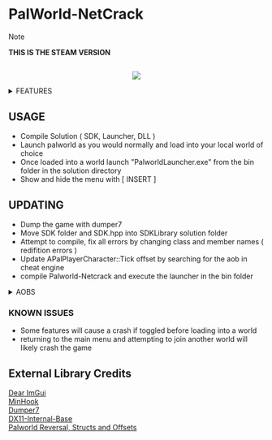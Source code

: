 # PalWorld-NetCrack  
> [!Note]
> **THIS IS THE STEAM VERSION**
## 

<p align="center">
<img src="https://github.com/NightFyre/Palworld-Internal/assets/80198020/dc552cca-b177-4748-ba30-fe99f6b87b74">
</p>

<Details>  
  <Summary>FEATURES</Summary>  
  
> - NPC ESP ( Names, 2D Box )  
> - PAL ESP ( Names, 2D Box )  
> - Infinite Ammo  
> - Infinite Stamina  
> - Modify Player Speed  
> - Modify Player Attack Power  
> - Modify Player Defense Power  
> - God Mode  
> - Full Bright  
> - Set Random Nickname  
> - Set Party XP  
> - Spawn Items  
> - Give Items by Index  
> - Unlock Effigies  
> - Float Mode ( semi fly mode but cant adjust height )  
> - Revive Player  
> - Entity Manager ( Kill , teleport to, forge )  
> - Waypoint Manager  ( Boss Locations, Fast Travel Locations , etc )  
> - Give Item Stacks   
> - Teleport Pals to Crosshair  
> - Death Aura ( enemy pals lose health as they get closer to player )  

</Details>  

## USAGE
- Compile Solution ( SDK, Launcher, DLL )  
- Launch palworld as you would normally and load into your local world of choice  
- Once loaded into a world launch "PalworldLauncher.exe" from the bin folder in the solution directory  
- Show and hide the menu with [ INSERT ]  

## UPDATING
- Dump the game with dumper7  
- Move SDK folder and SDK.hpp into SDKLibrary solution folder  
- Attempt to compile, fix all errors by changing class and member names ( redifition errors )  
- Update APalPlayerCharacter::Tick offset by searching for the aob in cheat engine   
- compile Palworld-Netcrack and execute the launcher in the bin folder  

<Details>  
  <Summary>AOBS</Summary>  
  
> GEngine: `48 89 ? ? ? ? ? 48 85 ? 74 ? E8 ? ? ? ? 48 8D ? ? E8 ? ? ? ? 0F 28`  
> GObjects: `48 8B 05 ? ? ? ? 48 8B 0C C8 4C 8D 04 D1 EB 03`  
> FNames: `48 8D 05 ? ? ? ? EB 13 48 8D 0D ? ? ? ? E8 ? ? ? ? C6 05 ? ? ? ? ? 0F 10`  
> GWorld: `48 8B 1D ?? ?? ?? ?? 48 85 DB 74 33 41 B0`  
> GetBoneMatrix: `E8 ? ? ? ? 48 8B CB 0F 10 00 0F 11 83 ? ? ? ? 0F 10 48 10 0F 11 8B ? ? ? ? 0F 10 40 20 0F 11 83`  
> APalPlayerCharacter::Tick: `48 89 5C 24 ? 57 48 83 EC 60 48 8B F9 E8 ? ? ? ? 48 8B | [IDA NOTE: 2ND RESULT]`  

</Details>  

### KNOWN ISSUES
- Some features will cause a crash if toggled before loading into a world  
- returning to the main menu and attempting to join another world will likely crash the game  

## External Library Credits  
[Dear ImGui](https://github.com/ocornut/imgui)  
[MinHook](https://github.com/TsudaKageyu/minhook)  
[Dumper7](https://github.com/Encryqed/Dumper-7)  
[DX11-Internal-Base](https://github.com/NightFyre/DX11-ImGui-Internal-Hook)  
[Palworld Reversal, Structs and Offsets](https://www.unknowncheats.me/forum/palworld/620076-palworld-reversal-structs-offsets.html)  
